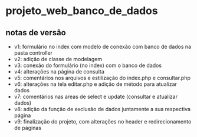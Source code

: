 # projeto_web_banco_de_dados

## notas de versão
- v1: formulário no index com modelo de conexão com banco de dados na pasta controller
- v2: adição de classe de modelagem
- v3: conexão do formulário (no index) com o banco de dados
- v4: alterações na página de consulta
- v5: comentários nos arquivos e estilização do index.php e consultar.php
- v6: alterações na tela editar.php e adição de método para atualizar dados
- v7: comentários nas areas de select e update (consultar e atualizar dados)
- v8: adição da função de exclusão de dados juntamente a sua respectiva página
- v9: finalização do projeto, com alterações no header e redirecionamento de páginas